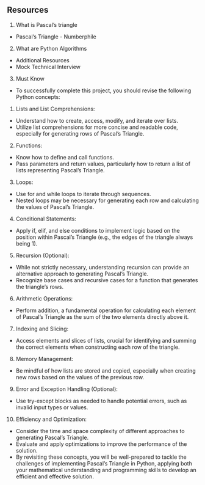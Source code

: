 ## Resources
1. What is Pascal’s triangle
- Pascal’s Triangle - Numberphile
2. What are Python Algorithms
- Additional Resources
- Mock Technical Interview
3. Must Know
- To successfully complete this project, you should revise the following Python concepts:

1. Lists and List Comprehensions:
- Understand how to create, access, modify, and iterate over lists.
- Utilize list comprehensions for more concise and readable code, especially for generating rows of Pascal’s Triangle.

2. Functions:
- Know how to define and call functions.
- Pass parameters and return values, particularly how to return a list of lists representing Pascal’s Triangle.

3. Loops:
- Use for and while loops to iterate through sequences.
- Nested loops may be necessary for generating each row and calculating the values of Pascal’s Triangle.

4. Conditional Statements:
- Apply if, elif, and else conditions to implement logic based on the position within Pascal’s Triangle (e.g., the edges of the triangle always being 1).

5. Recursion (Optional):
- While not strictly necessary, understanding recursion can provide an alternative approach to generating Pascal’s Triangle.
- Recognize base cases and recursive cases for a function that generates the triangle’s rows.

6. Arithmetic Operations:
- Perform addition, a fundamental operation for calculating each element of Pascal’s Triangle as the sum of the two elements directly above it.

7. Indexing and Slicing:
- Access elements and slices of lists, crucial for identifying and summing the correct elements when constructing each row of the triangle.

8. Memory Management:
- Be mindful of how lists are stored and copied, especially when creating new rows based on the values of the previous row.

9. Error and Exception Handling (Optional):
- Use try-except blocks as needed to handle potential errors, such as invalid input types or values.

10. Efficiency and Optimization:
- Consider the time and space complexity of different approaches to generating Pascal’s Triangle.
- Evaluate and apply optimizations to improve the performance of the solution.
- By revisiting these concepts, you will be well-prepared to tackle the challenges of implementing Pascal’s Triangle in Python, applying both your mathematical understanding and programming skills to develop an efficient and effective solution.
